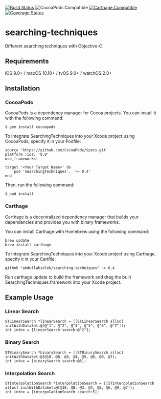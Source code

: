 [![Build Status](https://travis-ci.org/abdullahselek/searching-techniques.svg?branch=master)](https://travis-ci.org/abdullahselek/searching-techniques)
![CocoaPods Compatible](https://img.shields.io/cocoapods/v/SearchingTechniques.svg)
[![Carthage Compatible](https://img.shields.io/badge/Carthage-compatible-4BC51D.svg?style=flat)](https://github.com/Carthage/Carthage)
[![Coverage Status](https://coveralls.io/repos/github/abdullahselek/searching-techniques/badge.svg?branch=master)](https://coveralls.io/github/abdullahselek/searching-techniques?branch=master)

# searching-techniques

Different searching techniques with Objective-C.

## Requirements

iOS 9.0+ / macOS 10.10+ / tvOS 9.0+ / watchOS 2.0+

## Installation

### CocoaPods

CocoaPods is a dependency manager for Cocoa projects. You can install it with the following command:
```	
$ gem install cocoapods
```

To integrate SearchingTechniques into your Xcode project using CocoaPods, specify it in your Podfile:
```
source 'https://github.com/CocoaPods/Specs.git'
platform :ios, '9.0'
use_frameworks!

target '<Your Target Name>' do
    pod 'SearchingTechniques', '~> 0.4'
end
```
Then, run the following command:
```
$ pod install
```
### Carthage

Carthage is a decentralized dependency manager that builds your dependencies and provides you with binary frameworks.

You can install Carthage with Homebrew using the following command:

```
brew update
brew install carthage
```

To integrate SearchingTechniques into your Xcode project using Carthage, specify it in your Cartfile:

```
github "abdullahselek/searching-techniques" ~> 0.4
```

Run carthage update to build the framework and drag the built SearchingTechniques.framework into your Xcode project.

## Example Usage

### Linear Search

```
STLinearSearch *linearSearch = [[STLinearSearch alloc] initWithDataSet:@[@"1", @"2", @"3", @"5", @"6", @"7"]];
int index = [linearSearch search:@"2"];
```

### Binary Search

```
STBinarySearch *binarySearch = [[STBinarySearch alloc] initWithDataSet:@[@10, @8, @3, @4, @5, @6, @9, @7];
int index = [binarySearch search:@5];
```

### Interpolation Search

```
STInterpolationSearch *interpolationSearch = [[STInterpolationSearch alloc] initWithDataSet:@[@10, @8, @3, @4, @5, @6, @9, @7]];
int index = [interpolationSearch search:5];
```